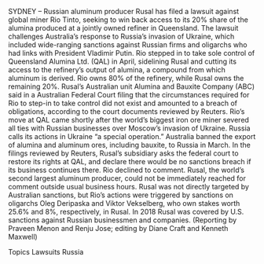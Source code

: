SYDNEY – Russian aluminum producer Rusal has filed a lawsuit against global miner Rio Tinto, seeking to win back access to its 20% share of the alumina produced at a jointly owned refiner in Queensland.
The lawsuit challenges Australia’s response to Russia’s invasion of Ukraine, which included wide-ranging sanctions against Russian firms and oligarchs who had links with President Vladimir Putin.
Rio stepped in to take sole control of Queensland Alumina Ltd. (QAL) in April, sidelining Rusal and cutting its access to the refinery’s output of alumina, a compound from which aluminum is derived. Rio owns 80% of the refinery, while Rusal owns the remaining 20%.
Rusal’s Australian unit Alumina and Bauxite Company (ABC) said in a Australian Federal Court filing that the circumstances required for Rio to step-in to take control did not exist and amounted to a breach of obligations, according to the court documents reviewed by Reuters.
Rio’s move at QAL came shortly after the world’s biggest iron ore miner severed all ties with Russian businesses over Moscow’s invasion of Ukraine. Russia calls its actions in Ukraine “a special operation.”
Australia banned the export of alumina and aluminum ores, including bauxite, to Russia in March.
In the filings reviewed by Reuters, Rusal’s subsidiary asks the federal court to restore its rights at QAL, and declare there would be no sanctions breach if its business continues there.
Rio declined to comment. Rusal, the world’s second largest aluminum producer, could not be immediately reached for comment outside usual business hours.
Rusal was not directly targeted by Australian sanctions, but Rio’s actions were triggered by sanctions on oligarchs Oleg Deripaska and Viktor Vekselberg, who own stakes worth 25.6% and 8%, respectively, in Rusal.
In 2018 Rusal was covered by U.S. sanctions against Russian businessmen and companies.
(Reporting by Praveen Menon and Renju Jose; editing by Diane Craft and Kenneth Maxwell)

Topics
Lawsuits
Russia
